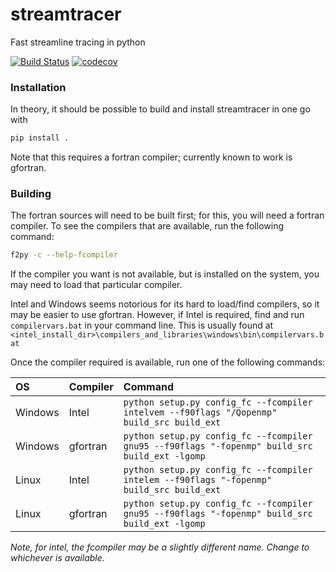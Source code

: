 # streamtracer
Fast streamline tracing in python


[![Build Status](https://dev.azure.com/dstansby/dstansby/_apis/build/status/dstansby.streamtracer?branchName=master)](https://dev.azure.com/dstansby/dstansby/_build/latest?definitionId=1&branchName=master)
[![codecov](https://codecov.io/gh/dstansby/streamtracer/branch/master/graph/badge.svg)](https://codecov.io/gh/dstansby/streamtracer)


### Installation

In theory, it should be possible to build and install streamtracer in one
go with

```sh
pip install .
```

Note that this requires a fortran compiler; currently known to work is
gfortran.

### Building

The fortran sources will need to be built first; for this, you will need a fortran compiler.
To see the compilers that are available, run the following command:

```sh
f2py -c --help-fcompiler
```
If the compiler you want is not available, but is installed on the system, you may need to load that particular compiler.

Intel and Windows seems notorious for its hard to load/find compilers, so it may be easier to use gfortran.
However, if Intel is required, find and run `compilervars.bat` in your command line.
This is usually found at `<intel_install_dir>\compilers_and_libraries\windows\bin\compilervars.bat`

Once the compiler required is available, run one of the following commands:

| OS | Compiler | Command |
| :-- | :-------- | :------- |
| Windows | Intel | `python setup.py config_fc --fcompiler intelvem --f90flags "/Qopenmp" build_src build_ext` |
| Windows | gfortran | `python setup.py config_fc --fcompiler gnu95 --f90flags "-fopenmp" build_src build_ext -lgomp` |
| Linux | Intel | `python setup.py config_fc --fcompiler intelem --f90flags "-fopenmp" build_src build_ext` |
| Linux | gfortran | `python setup.py config_fc --fcompiler gnu95 --f90flags "-fopenmp" build_src build_ext -lgomp` |

*Note, for intel, the fcompiler may be a slightly different name. Change to whichever is available.*
